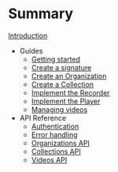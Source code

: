 # Summary

[Introduction](README.md)
* Guides
  * [Getting started](/guides/getting_started.md)
  * [Create a signature](guides/signatures.md)
  * [Create an Organization](/guides/organizations.md)
  * [Create a Collection](/guides/collections.md)
  * [Implement the Recorder](/recorder/docs.md)
  * [Implement the Player](/player/docs.md)
  * [Managing videos](/guides/videos.md)
* API Reference
  * [Authentication](api/authentication.md)
  * [Error handling](api/errors.md)
  * [Organizations API](api/organizations.md)
  * [Collections API](api/collections.md)
  * [Videos API](api/videos.md)
